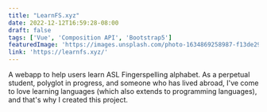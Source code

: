 ```yaml
---
title: "LearnFS.xyz"
date: 2022-12-12T16:59:28-08:00
draft: false
tags: ['Vue', 'Composition API', 'Bootstrap5']
featuredImage: 'https://images.unsplash.com/photo-1634869258987-f13de2902431?ixlib=rb-4.0.3&ixid=MnwxMjA3fDB8MHxwaG90by1wYWdlfHx8fGVufDB8fHx8&auto=format&fit=crop&w=2148&q=80'
link: 'https://learnfs.xyz/'
---
```

A webapp to help users learn ASL Fingerspelling alphabet. As a perpetual student, polyglot in progress, and someone who has lived abroad, I've come to love learning languages (which also extends to programming languages), and that's why I created this project.
